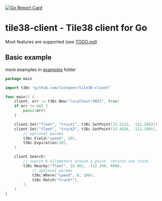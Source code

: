 [![Go Report Card](https://goreportcard.com/badge/github.com/lostpeer/tile38-client)](https://goreportcard.com/report/github.com/lostpeer/tile38-client)

# tile38-client - Tile38 client for Go

Most features are supported (see [TODO.md](TODO.md))

## Basic example

more examples in [examples](examples) folder

```go
package main

import t38c "github.com/lostpeer/tile38-client"

func main() {
	client, err := t38c.New("localhost:9851", true)
	if err != nil {
		panic(err)
	}

	client.Set("fleet", "truck1", t38c.SetPoint(33.5123, -112.2693))
	client.Set("fleet", "truck2", t38c.SetPoint(33.4626, -112.1695),
		// optional params
		t38c.Field("speed", 20),
		t38c.Expiration(20),
	)

	client.Search(
		// search 6 kilometers around a point. returns one truck.
		t38c.Nearby("fleet", 33.462, -112.268, 6000,
			// optional params
			t38c.Where("speed", 0, 100),
			t38c.Match("truck*"),
		),
	)
}
```